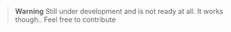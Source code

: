 > **Warning**
Still under development and is not ready at all. It works though.. Feel free to contribute 
